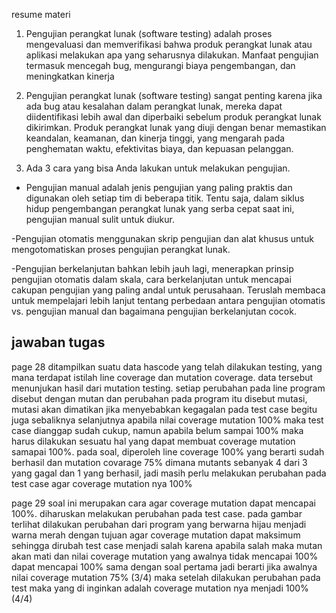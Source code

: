 resume materi

1. Pengujian perangkat lunak (software testing) adalah proses mengevaluasi dan memverifikasi bahwa produk 
perangkat lunak atau aplikasi melakukan apa yang seharusnya dilakukan. Manfaat pengujian termasuk mencegah 
bug, mengurangi biaya pengembangan, dan meningkatkan kinerja

2. Pengujian perangkat lunak (software testing) sangat penting karena jika ada bug atau kesalahan dalam 
perangkat lunak, mereka dapat diidentifikasi lebih awal dan diperbaiki sebelum produk perangkat lunak 
dikirimkan. Produk perangkat lunak yang diuji dengan benar memastikan keandalan, keamanan, dan kinerja tinggi, 
yang mengarah pada penghematan waktu, efektivitas biaya, dan kepuasan pelanggan. 

3. Ada 3 cara yang bisa Anda lakukan untuk melakukan pengujian.

- Pengujian manual adalah jenis pengujian yang paling praktis dan digunakan oleh setiap tim di beberapa titik. 
Tentu saja, dalam siklus hidup pengembangan perangkat lunak yang serba cepat saat ini, pengujian manual sulit 
untuk diukur.

-Pengujian otomatis menggunakan skrip pengujian dan alat khusus untuk mengotomatiskan proses pengujian 
perangkat lunak.

-Pengujian berkelanjutan bahkan lebih jauh lagi, menerapkan prinsip pengujian otomatis dalam skala, cara 
berkelanjutan untuk mencapai cakupan pengujian yang paling andal untuk perusahaan. Teruslah membaca untuk 
mempelajari lebih lanjut tentang perbedaan antara pengujian otomatis vs. pengujian manual dan bagaimana 
pengujian berkelanjutan cocok. 


## jawaban tugas
page 28
    ditampilkan suatu data hascode yang telah dilakukan testing, yang mana terdapat 
    istilah line coverage dan mutation coverage. data tersebut menunjukan hasil dari mutation 
    testing. setiap perubahan pada line program disebut dengan mutan dan perubahan
    pada program itu disebut mutasi, mutasi akan dimatikan jika menyebabkan 
    kegagalan pada test case begitu juga sebaliknya selanjutnya apabila nilai coverage 
    mutation 100% maka test case dianggap sudah cukup, namun apabila belum sampai 100% 
    maka harus dilakukan sesuatu hal yang dapat membuat coverage mutation samapai 100%.
    pada soal, diperoleh line coverage 100% yang berarti sudah berhasil dan mutation 
    covarage 75% dimana mutants sebanyak 4 dari 3 yang gagal dan 1 yang berhasil, 
    jadi masih perlu melakukan perubahan pada test case agar coverage mutation nya 100%


page 29
    soal ini merupakan cara agar coverage mutation dapat mencapai 100%.
    diharuskan melakukan perubahan pada test case. pada gambar terlihat dilakukan
    perubahan dari program yang berwarna hijau menjadi warna merah dengan tujuan agar
    coverage mutation dapat maksimum sehingga dirubah test case menjadi salah
    karena apabila salah maka mutan akan mati dan nilai coverage mutation yang awalnya
    tidak mencapai 100% dapat mencapai 100%
    sama dengan soal pertama jadi berarti jika awalnya nilai coverage mutation 75%
    (3/4) maka setelah dilakukan perubahan pada test maka yang di inginkan adalah 
    coverage mutation nya menjadi 100% (4/4)